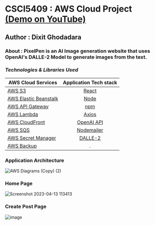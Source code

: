 # CSCI5409 : AWS Cloud Project [(Demo on YouTube)](https://www.youtube.com/watch?v=HIKTQwbzK1s&ab_channel=DixitGhodadara)

## Author : Dixit Ghodadara
### About : PixelPen is an AI Image generation website that uses OpenAI's DALLE-2 Model to generate images from the text.

### _**Technologies & Libraries Used**_

| AWS Cloud Services            | Application Tech stack
| --------------------------------------- |:-------------------------------------------------------------------:
| [AWS S3](https://aws.amazon.com/s3/)   | [React](https://reactjs.org/)
| [AWS Elastic Beanstalk](https://aws.amazon.com/elasticbeanstalk/)      | [Node](https://nodejs.org/en/)    
| [AWS API Gateway](https://aws.amazon.com/api-gateway/)      | [npm](https://www.npmjs.com/)
| [AWS Lambda](https://aws.amazon.com/lambda/)    | [Axios](https://www.npmjs.com/package/axios)
| [AWS CloudFront](https://aws.amazon.com/cloudfront/)    | [OpenAI API](https://openai.com/blog/openai-api)
| [AWS SQS](https://aws.amazon.com/sqs/)     | [Nodemailer](https://nodemailer.com/about/)   
| [AWS Secret Manager](https://aws.amazon.com/secrets-manager/)    | [DALLE-2](https://openai.com/blog/dall-e-api-now-available-in-public-beta)
| [AWS Backup](https://aws.amazon.com/backup/)    | .

### Application Architecture

![AWS Diagrams (Copy) (2)](https://user-images.githubusercontent.com/51261247/231793218-fcf26e9f-a66f-4954-97f8-58eba99f842f.png)


### Home Page
![Screenshot 2023-04-13 113413](https://user-images.githubusercontent.com/51261247/231793499-c5cf3f4c-01af-42d1-af8c-bf8b0087092e.png)


### Create Post Page
![image](https://user-images.githubusercontent.com/51261247/231793886-6dfc66ce-d1d3-432a-8551-976a4bfbb8d2.png)
